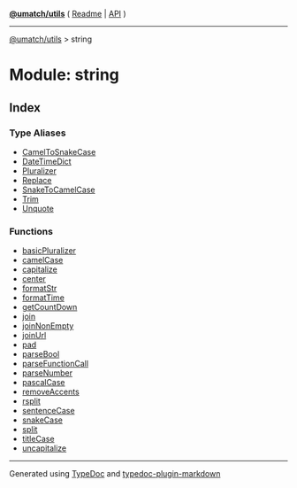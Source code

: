 [**@umatch/utils**](../README.md) ( [Readme](../README.md) \| [API](../API.md) )

---

[@umatch/utils](../API.md) > string

# Module: string

## Index

### Type Aliases

- [CamelToSnakeCase](type-aliases/type-alias.CamelToSnakeCase.md)
- [DateTimeDict](type-aliases/type-alias.DateTimeDict.md)
- [Pluralizer](type-aliases/type-alias.Pluralizer.md)
- [Replace](type-aliases/type-alias.Replace.md)
- [SnakeToCamelCase](type-aliases/type-alias.SnakeToCamelCase.md)
- [Trim](type-aliases/type-alias.Trim.md)
- [Unquote](type-aliases/type-alias.Unquote.md)

### Functions

- [basicPluralizer](functions/function.basicPluralizer.md)
- [camelCase](functions/function.camelCase.md)
- [capitalize](functions/function.capitalize.md)
- [center](functions/function.center.md)
- [formatStr](functions/function.formatStr.md)
- [formatTime](functions/function.formatTime.md)
- [getCountDown](functions/function.getCountDown.md)
- [join](functions/function.join.md)
- [joinNonEmpty](functions/function.joinNonEmpty.md)
- [joinUrl](functions/function.joinUrl.md)
- [pad](functions/function.pad.md)
- [parseBool](functions/function.parseBool.md)
- [parseFunctionCall](functions/function.parseFunctionCall.md)
- [parseNumber](functions/function.parseNumber.md)
- [pascalCase](functions/function.pascalCase.md)
- [removeAccents](functions/function.removeAccents.md)
- [rsplit](functions/function.rsplit.md)
- [sentenceCase](functions/function.sentenceCase.md)
- [snakeCase](functions/function.snakeCase.md)
- [split](functions/function.split.md)
- [titleCase](functions/function.titleCase.md)
- [uncapitalize](functions/function.uncapitalize.md)

---

Generated using [TypeDoc](https://typedoc.org/) and [typedoc-plugin-markdown](https://www.npmjs.com/package/typedoc-plugin-markdown)
